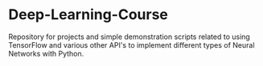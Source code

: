# Deep-Learning-Course
Repository for projects and simple demonstration scripts related to using TensorFlow and various other API's to implement different types of Neural Networks with Python.
